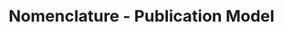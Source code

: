 
<head>
    <title>Nomenclature - Publication Model</title>
    <meta charset="utf-8"/>
    <script src="https://d3js.org/d3.v6.min.js"></script>
    <script src="https://ajax.googleapis.com/ajax/libs/jquery/3.5.1/jquery.min.js"></script>
     <script src="https://unpkg.com/cytoscape/dist/cytoscape.min.js"></script>
    <script src="https://ajax.googleapis.com/ajax/libs/jquery/3.5.1/jquery.min.js"></script>
    <script src="https://unpkg.com/webcola/WebCola/cola.min.js"></script>
    <!-- <script src="./js/cytoscape.js-cola-2.4.0/cytoscape-cola.js"></script> -->
    <script src="https://cdn.jsdelivr.net/npm/cytoscape-cola@2.4.0/cytoscape-cola.min.js"></script>
    <script src="https://unpkg.com/dagre@0.8.5/dist/dagre.js"></script>
    <script src="https://cdn.jsdelivr.net/npm/cytoscape-dagre@2.3.2/cytoscape-dagre.min.js"></script>

</head>

<style>
    #cy {
        width: 100%;
        height: 100%;
        position: absolute;
        top: 0px;
        left: 0px;
        /*background-color: dimgray;*/
    }
</style>

<body>
    <h1>Nomenclature - Publication Model</h1>
    <div id="cy"></div>
    <!-- <script src="data.json"></script> -->
    <!-- <script src="./js/main.js"></script> -->
    <script src="main.js"></script>
</body>

